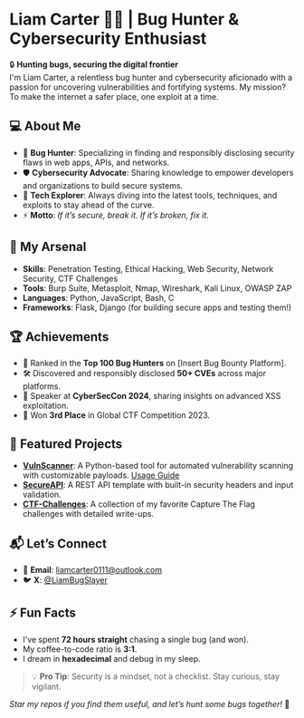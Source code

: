 # Liam Carter 🕵️‍♂️ | Bug Hunter & Cybersecurity Enthusiast

🔒 **Hunting bugs, securing the digital frontier**  
I'm Liam Carter, a relentless bug hunter and cybersecurity aficionado with a passion for uncovering vulnerabilities and fortifying systems. My mission? To make the internet a safer place, one exploit at a time.

## 💻 About Me
- 🐞 **Bug Hunter**: Specializing in finding and responsibly disclosing security flaws in web apps, APIs, and networks.  
- 🛡️ **Cybersecurity Advocate**: Sharing knowledge to empower developers and organizations to build secure systems.  
- 🌌 **Tech Explorer**: Always diving into the latest tools, techniques, and exploits to stay ahead of the curve.  
- ⚡ **Motto**: *If it’s secure, break it. If it’s broken, fix it.*

## 🔧 My Arsenal
- **Skills**: Penetration Testing, Ethical Hacking, Web Security, Network Security, CTF Challenges  
- **Tools**: Burp Suite, Metasploit, Nmap, Wireshark, Kali Linux, OWASP ZAP  
- **Languages**: Python, JavaScript, Bash, C  
- **Frameworks**: Flask, Django (for building secure apps and testing them!)  

## 🏆 Achievements
- 🥇 Ranked in the **Top 100 Bug Hunters** on [Insert Bug Bounty Platform].  
- 🛠️ Discovered and responsibly disclosed **50+ CVEs** across major platforms.  
- 🎤 Speaker at **CyberSecCon 2024**, sharing insights on advanced XSS exploitation.  
- 🏅 Won **3rd Place** in Global CTF Competition 2023.  

## 🌟 Featured Projects
- **[VulnScanner](https://github.com/liamcarter0111/VulnScanner)**: A Python-based tool for automated vulnerability scanning with customizable payloads. [Usage Guide](https://github.com/liamcarter0111/VulnScanner/blob/main/VulnScanner_Usage.md)  
- **[SecureAPI](https://github.com/liamcarter0111/SecureAPI)**: A REST API template with built-in security headers and input validation.  
- **[CTF-Challenges](https://github.com/liamcarter0111/CTF-Challenges)**: A collection of my favorite Capture The Flag challenges with detailed write-ups.  

## 📬 Let’s Connect
- 📩 **Email**: liamcarter0111@outlook.com  
- 🐦 **X**: [@LiamBugSlayer](https://x.com/LiamBugSlayer)  

## ⚡ Fun Facts
- I’ve spent **72 hours straight** chasing a single bug (and won).  
- My coffee-to-code ratio is **3:1**.  
- I dream in **hexadecimal** and debug in my sleep.  

> 💡 **Pro Tip**: Security is a mindset, not a checklist. Stay curious, stay vigilant.

*Star my repos if you find them useful, and let’s hunt some bugs together!* 🚀
